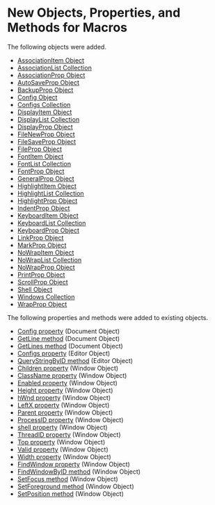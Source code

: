 # New Objects, Properties, and Methods for Macros

The following objects were added.

- [AssociationItem Object](../macro/association_item/index)
- [AssociationList Collection](../macro/association_list/index)
- [AssociationProp Object](../macro/association_prop/index)
- [AutoSaveProp Object](../macro/auto_save_prop/index)
- [BackupProp Object](../macro/backup_prop/index)
- [Config Object](../macro/config/index)
- [Configs Collection](../macro/configs/index)
- [DisplayItem Object](../macro/display_item/index)
- [DisplayList Collection](../macro/display_list/index)
- [DisplayProp Object](../macro/display_prop/index)
- [FileNewProp Object](../macro/file_new_prop/index)
- [FileSaveProp Object](../macro/file_save_prop/index)
- [FileProp Object](../macro/file_prop/index)
- [FontItem Object](../macro/font_item/index)
- [FontList Collection](../macro/font_list/index)
- [FontProp Object](../macro/font_prop/index)
- [GeneralProp Object](../macro/general_prop/index)
- [HighlightItem Object](../macro/highlight_item/index)
- [HighlightList Collection](../macro/highlight_list/index)
- [HighlightProp Object](../macro/highlight_prop/index)
- [IndentProp Object](../macro/indent_prop/index)
- [KeyboardItem Object](../macro/keyboard_item/index)
- [KeyboardList Collection](../macro/keyboard_list/index)
- [KeyboardProp Object](../macro/keyboard_prop/index)
- [LinkProp Object](../macro/link_prop/index)
- [MarkProp Object](../macro/mark_prop/index)
- [NoWrapItem Object](../macro/no_wrap_item/index)
- [NoWrapList Collection](../macro/no_wrap_list/index)
- [NoWrapProp Object](../macro/no_wrap_prop/index)
- [PrintProp Object](../macro/print_prop/index)
- [ScrollProp Object](../macro/scroll_prop/index)
- [Shell Object](../macro/shell/index)
- [Windows Collection](../macro/windows/index)
- [WrapProp Object](../macro/wrap_prop/index)

The following properties and methods were added to existing objects.

- [Config property](../macro/document/config) (Document Object)
- [GetLine method](../macro/document/getline) (Document Object)
- [GetLines method](../macro/document/getlines) (Document Object)
- [Configs property](../macro/editor/configs) (Editor Object)
- [QueryStringByID method](../macro/editor/editor_querystringbyid) (Editor Object)
- [Children property](../macro/window/children) (Window Object)
- [ClassName property](../macro/window/class_name) (Window Object)
- [Enabled property](../macro/window/enabled) (Window Object)
- [Height property](../macro/window/height) (Window Object)
- [hWnd property](../macro/window/hwnd) (Window Object)
- [LeftX property](../macro/window/leftx) (Window Object)
- [Parent property](../macro/window/parent) (Window Object)
- [ProcessID property](../macro/window/process_id) (Window Object)
- [shell property](../macro/window/shell) (Window Object)
- [ThreadID property](../macro/window/thread_id) (Window Object)
- [Top property](../macro/window/top) (Window Object)
- [Valid property](../macro/window/valid) (Window Object)
- [Width property](../macro/window/width) (Window Object)
- [FindWindow property](../macro/window/find_window) (Window Object)
- [FindWindowByID method](../macro/window/find_window_by_id) (Window Object)
- [SetFocus method](../macro/window/set_focus) (Window Object)
- [SetForeground method](../macro/window/set_foreground) (Window Object)
- [SetPosition method](../macro/window/set_position) (Window Object)
